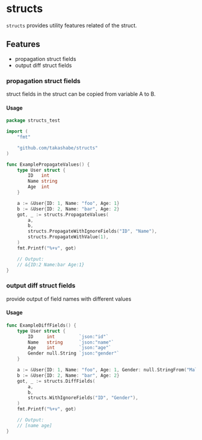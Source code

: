 # structs

`structs` provides utility features related of the struct.

## Features

- propagation struct fields
- output diff struct fields

### propagation struct fields

struct fields in the struct can be copied from variable A to B.

#### Usage

```go
package structs_test

import (
	"fmt"

	"github.com/takashabe/structs"
)

func ExamplePropagateValues() {
	type User struct {
		ID   int
		Name string
		Age  int
	}

	a := &User{ID: 1, Name: "foo", Age: 1}
	b := &User{ID: 2, Name: "bar", Age: 2}
	got, _ := structs.PropagateValues(
		a,
		b,
		structs.PropagateWithIgnoreFields("ID", "Name"),
		structs.PropagateWithValue(1),
	)
	fmt.Printf("%+v", got)

	// Output:
	// &{ID:2 Name:bar Age:1}
}
```

### output diff struct fields

provide output of field names with different values

#### Usage

```go
func ExampleDiffFields() {
	type User struct {
		ID     int         `json:"id"`
		Name   string      `json:"name"`
		Age    int         `json:"age"`
		Gender null.String `json:"gender"`
	}

	a := &User{ID: 1, Name: "foo", Age: 1, Gender: null.StringFrom("Male")}
	b := &User{ID: 2, Name: "bar", Age: 2}
	got, _ := structs.DiffFields(
		a,
		b,
		structs.WithIgnoreFields("ID", "Gender"),
	)
	fmt.Printf("%+v", got)

	// Output:
	// [name age]
}
```
